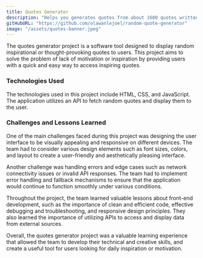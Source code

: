 ```yaml
---
title: Quotes Generator
description: "Helps you generates quotes from about 1600 quotes written by different authors . Quotes are automatically copied to your clipboards."
gitHubURL: "https://github.com/olawanlejoel/random-quote-generator"
image: "/assets/quotes-banner.jpeg"
---
```


The quotes generator project is a software tool designed to display random inspirational or thought-provoking quotes to users. This project aims to solve the problem of lack of motivation or inspiration by providing users with a quick and easy way to access inspiring quotes.

### Technologies Used
The technologies used in this project include HTML, CSS, and JavaScript. The application utilizes an API to fetch random quotes and display them to the user.

### Challenges and Lessons Learned
One of the main challenges faced during this project was designing the user interface to be visually appealing and responsive on different devices. The team had to consider various design elements such as font sizes, colors, and layout to create a user-friendly and aesthetically pleasing interface.

Another challenge was handling errors and edge cases such as network connectivity issues or invalid API responses. The team had to implement error handling and fallback mechanisms to ensure that the application would continue to function smoothly under various conditions.

Throughout the project, the team learned valuable lessons about front-end development, such as the importance of clean and efficient code, effective debugging and troubleshooting, and responsive design principles. They also learned the importance of utilizing APIs to access and display data from external sources.

Overall, the quotes generator project was a valuable learning experience that allowed the team to develop their technical and creative skills, and create a useful tool for users looking for daily inspiration or motivation.